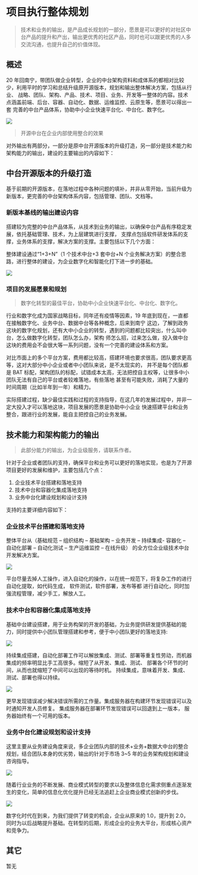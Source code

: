 # 项目执行整体规划

> 技术和业务的输出，是产品成长规划的一部分，愿景是可以更好的对社区中台产品的提升和产出，输出更优秀的社区产品，同时也可以跟更优秀的人多交流沟通，也提升自己的价值体现。

## 概述

20 年回南宁，带团队做企业转型，企业的中台架构资料和成体系的都相对比较少，利用平时的学习和总结升级原开源版本，规划和输出整体解决方案，包括从行业、
战略、团队、架构、产品、技术、项目、业务、开发等一整体的内容。技术点涵盖前端、后台、容器、自动化、数据、运维监控、云原生等，愿景可以得出一套
完善的中台产品体系，协助中小企业快速平台化、中台化、数字化。

<img src="https://pic1.zhimg.com/80/v2-dcbebc642672a27c3762fd5787c719a4_720w.jpg" />

> 开源中台在企业内部使用整合的效果

对外输出有两部分，一部分是原中台开源版本的升级打造，另一部分是技术能力和架构能力的输出，建设的主要输出的内容如下：

## 中台开源版本的升级打造

基于前期的开源版本，在落地过程中各种问题的填补，并非从零开始，当前升级为新版本，更完善的中台架构体系内容，包括管理、团队、文档等。

### 新版本基线的输出建设内容

搭建较为完整的中台产品体系，从技术到业务的输出，以确保中台产品有序稳定发展，依托基础管理、技术，为上层建筑进行支撑，
支撑点包括软件研发体系的支撑，业务体系的支撑，解决方案的支撑。主要包括以下几个方面：

整体建设通过“1+3+N”（1 个技术中台+3 套中台+N 个业务解决方案）的整合思路，进行整体的建设，为企业数字化和智能化打下进一步的基础。

<img src="https://pic4.zhimg.com/80/v2-427b936d5e868d9b1ab90f6554974b2f_720w.jpg" />

### 项目的发展愿景和规划

> 数字化转型的最佳平台，协助中小企业快速平台化、中台化、数字化。

行业和数字化成为国家战略目标，同年还有疫情等因素，19 年底到现在，一直都在接触数字化、业务中台、数据中台等各种概念，后来到南宁
这边，了解到政务这块的数字化规划，还有大中小企业的转型，遇到的问题都比较突出，什么叫中台，怎么做数字化转型，团队怎么办，架构
师怎么招，过来怎么做，投入做中台这块的费用会不会很大等一系列问题，没有一个完善的建设体系和方案。

对比市面上的多个平台方案，费用都比较高，搭建环境也要求很高，团队要求更高等，这对大部分中小企业或者中小团队来说，是不太现实的，
并不是每个团队都是 BAT 标配，架构团队的标配，试错成本太高，无法把控自主权等，让很多中小团队无法有自己的平台或者较难落地，有些落地
甚至有可能失败，消耗了大量的时间周期（比如半年到一年）和精力。

实际搭建过程，缺少最佳实践和过程的支持指导，在这几年的发展过程中，并非一定大投入才可以落地这块，项目发展的愿景是协助中小企业
快速搭建平台和业务整合，跟进行业的发展，能自主把控自己的业务发展。

## 技术能力和架构能力的输出

> 此部分能力的输出，为企业级服务，请联系作者。

针对于企业或者团队的支持，确保平台和业务可以更好的落地实现，也是为了开源项目更好的发展和维护，主要包括几个点：

1. 企业技术平台搭建和落地支持
2. 技术中台和容器化集成落地支持
3. 业务中台化建设规划和设计支持

支持的主要详细内容如下：

### 企业技术平台搭建和落地支持

整体平台从（基础规范 – 组织结构 – 基础架构 – 业务开发 – 持续集成- 容器化 – 自动化部署 – 自动化测试 – 生产运维监控 – 在线升级）
的全方位企业级技术中台开发解决方案。

<img src="https://pic1.zhimg.com/80/v2-e05f84ba29a503dc777bb2fee05892d8_720w.jpg" />

平台尽量去掉人工操作，进入自动化的操作，以在统一规范下，将复杂工作的进行自动化提取，如代码生成， 软件测试，软件部署，发布等都
进行自动化，同时加强流程管理，减少手工，解放人工。

### 技术中台和容器化集成落地支持

基础中台建设搭建，用于业务构架的开发的基础，为业务提供研发提供基础的能力，同时提供中小团队管理搭建和参考，便于中小团队更好的落地支持:

<img src="https://pic1.zhimg.com/80/v2-5a8725ecf4a68a83d28f8c69572cd460_720w.jpg" />

持续集成搭建，自动化部署工作可以解放集成、测试、部署等重复性劳动，而机器集成的频率明显比手工高很多。缩短了从开发、集成、测试、
部署各个环节的时间，从而也就缩短了中间可以出现的等待时机。 持续集成，意味着开发、集成、测试、部署也得以持续。

<img src="https://pic3.zhimg.com/80/v2-db03cb938dec404ba0bc92e55d663392_720w.jpg" />

更早发现错误减少解决错误所需的工作量。集成服务器在构建环节发现错误可以及时通知开发人员修复。 集成服务器在部署环节发现错误可以回退到上一版本，
服务器始终有一个可用的版本。

### 业务中台化建设规划和设计支持

这里主要从业务建设角度来说，多企业团队内部的技术+业务+数据大中台的整合规划，结合团队本身的优劣势，输出的针对于市场 3~5 年的业务架构规划和建设咨询指导。

<img src="https://pic1.zhimg.com/80/v2-7338b9ff1c483a9f6dc671ccd0db3e40_720w.jpg" />

随着行业业务的不断发展、商业模式转型的要求以及整体信息化需求侧重点逐渐发生的变化，简单的信息化优化提升已经无法追赶上企业商业模式创新的步伐。

<img src="https://pic3.zhimg.com/80/v2-4df8978e5a44ee79b739e143f5384cb6_720w.jpg" />

数字化时代在到来，为我们提供了转变的机会，企业从原来的 1.0，提升到 2.0，同时为以后战略提升基础。在转型的后期，形成企业的业务大平台，形成核心资产和竞争力。

## 其它

暂无
